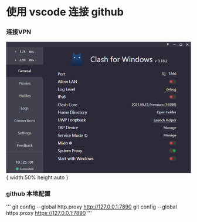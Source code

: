 # 使用 vscode 连接 github 
### 连接VPN
![连接VPN](https://github.com/huangxl-github/langchain/blob/main/doc/images/vscode_github/001.png "连接VPN") { width:50% height:auto }
### github 本地配置
'''
git config --global http.proxy http://127.0.0.1:7890
git config --global https.proxy https://127.0.0.1:7890
'''